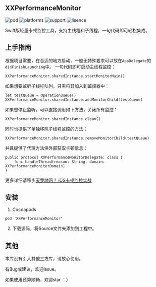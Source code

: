 ## XXPerformanceMonitor
![pod](https://img.shields.io/badge/pod-v1.0.2-yellow) ![platforms](https://img.shields.io/badge/platforms-iOS-brightgreen) ![support](https://img.shields.io/badge/support-iOS%209%2B-informational) ![lisence](https://img.shields.io/badge/lisence-MIT-lightgrey)

 Swift版轻量卡顿监控工具，支持主线程和子线程，一句代码即可轻松集成。

## 上手指南
根据项目需要，在合适的地方启动，一般无特殊要求可以放在`AppDelegate`的`didFinishLaunching`中。
一句代码即可启动主线程监控：
```
XXPerformanceMonitor.sharedInstance.startMonitorMain()
```
如果想要监听子线程队列，只需将其加入到监控器中：
```
let testQueue = OperationQueue()
XXPerformanceMonitor.sharedInstance.addMonitorChild(testQueue)
```
如果想停止监听，可以直接调用如下方法，关闭所有监控：
```
XXPerformanceMonitor.sharedInstance.clean()
```
同时也提供了单独移除子线程监控的方法：
```
XXPerformanceMonitor.sharedInstance.removeMonitorChild(testQueue)
```
并且提供了代理方法供外部获取卡顿信息：
```
public protocol XXPerformanceMonitorDelegate: class {
    func handleThread(reason: String, domain: XXPerformanceMonitorDomain)
}
```
更多详细请移步[天罗地网？ iOS卡顿监控实战](https://juejin.im/post/5db65fe0e51d452a1e58f37c)

## 安装
1. Cocoapods

```
pod 'XXPerformanceMonitor'
```

2. 下载源码，将Source文件夹添加到工程中。

## 其他
本库没有引入其他三方库，请放心使用。

有Bug或建议，欢迎issue。

如果使用还算顺畅，欢迎star ：）